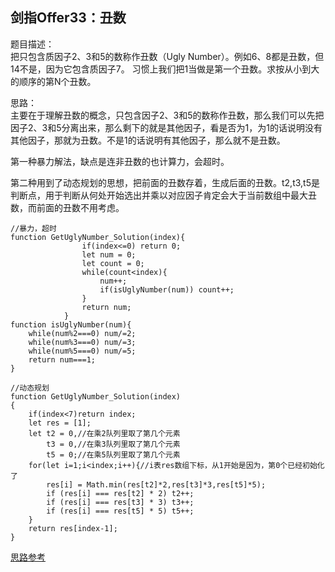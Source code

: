 ## 剑指Offer33：丑数
题目描述：  
把只包含质因子2、3和5的数称作丑数（Ugly Number）。例如6、8都是丑数，但14不是，因为它包含质因子7。 习惯上我们把1当做是第一个丑数。求按从小到大的顺序的第N个丑数。  
  
思路：  
主要在于理解丑数的概念，只包含因子2、3和5的数称作丑数，那么我们可以先把因子2、3和5分离出来，那么剩下的就是其他因子，看是否为1，为1的话说明没有其他因子，那就为丑数。不是1的话说明有其他因子，那么就不是丑数。  
  
第一种暴力解法，缺点是连非丑数的也计算力，会超时。  
  
第二种用到了动态规划的思想，把前面的丑数存着，生成后面的丑数。t2,t3,t5是判断点，用于判断从何处开始选出并乘以对应因子肯定会大于当前数组中最大丑数，而前面的丑数不用考虑。  
```
//暴力，超时
function GetUglyNumber_Solution(index){
				if(index<=0) return 0;
				let num = 0;
				let count = 0;
				while(count<index){
					num++;
					if(isUglyNumber(num)) count++;
				}
				return num;
			}
function isUglyNumber(num){
	while(num%2===0) num/=2;
	while(num%3===0) num/=3;
	while(num%5===0) num/=5;
	return num===1;
}

//动态规划
function GetUglyNumber_Solution(index)
{
    if(index<7)return index;
    let res = [1];
    let t2 = 0,//在乘2队列里取了第几个元素
        t3 = 0,//在乘3队列里取了第几个元素
        t5 = 0;//在乘5队列里取了第几个元素
    for(let i=1;i<index;i++){//i表res数组下标，从1开始是因为，第0个已经初始化了
        res[i] = Math.min(res[t2]*2,res[t3]*3,res[t5]*5);
        if (res[i] === res[t2] * 2) t2++;
        if (res[i] === res[t3] * 3) t3++;
        if (res[i] === res[t5] * 5) t5++;
    }
    return res[index-1];
}

```
[思路参考](https://blog.csdn.net/qq_38790716/article/details/89052721)